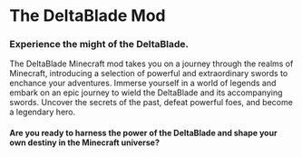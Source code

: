 # The DeltaBlade Mod
### Experience the might of the DeltaBlade.

The DeltaBlade Minecraft mod takes you on a journey through the realms of Minecraft, introducing a selection of powerful and extraordinary swords to enchance your adventures. Immerse yourself in a world of legends and embark on an epic journey to wield the DeltaBlade and its accompanying swords. Uncover the secrets of the past, defeat powerful foes, and become a legendary hero.

#### Are you ready to harness the power of the DeltaBlade and shape your own destiny in the Minecraft universe?
